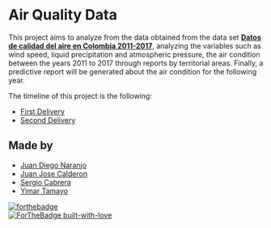 <h1>Air Quality Data</h1>

This project aims to analyze from the data obtained from the data set <b><a href="https://www.datos.gov.co/Ambiente-y-Desarrollo-Sostenible/DATOS-DE-CALIDAD-DEL-AIRE-EN-COLOMBIA-2011-2017/ysq6-ri4e">Datos de calidad del aire en Colombia 2011-2017</a></b>, analyzing the variables such as wind speed, liquid precipitation and atmospheric pressure, the air condition between the years 2011 to 2017 through reports by territorial areas. Finally, a predictive report will be generated about the air condition for the following year.

  The timeline of this project is the following:
  
<ul>
  <li><a href="https://github.com/sacn99/airQualityData/commit/3dc174f61c6ec257c875b85bcc56bf247b14e49a">First Delivery</a></li>
  <li><a href="https://github.com/sacn99/airQualityData">Second Delivery</a></li>
</ul>

## Made by

<ul>
  <li><div><a href="https://github.com/JDNaranjo" title="Juan Diego Naranjo">Juan Diego Naranjo</a></div></li>
  <li><div><a href="https://github.com/JuanC721" title="Juan Calderon">Juan Jose Calderon</a></div></li>
  <li><div><a href="https://github.com/sacn99" title="Sergio Cabrera">Sergio Cabrera</a></div></li>
    
  <li><div><a href="https://github.com/Yimar22" title="Yimar Tamayo">Yimar Tamayo</a></div></li>
  </ul>

[![forthebadge](https://forthebadge.com/images/badges/made-with-c-sharp.svg)](https://forthebadge.com) <br>
[![ForTheBadge built-with-love](http://ForTheBadge.com/images/badges/built-with-love.svg)](https://GitHub.com/Naereen/)


